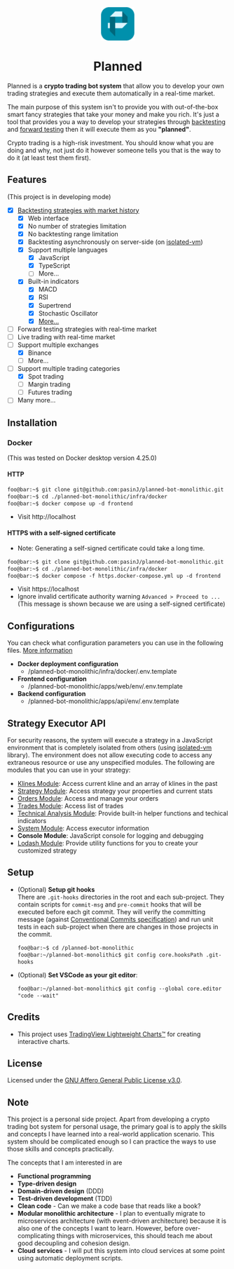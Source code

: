 <div align="center">
  <img width="76" src="./docs/icon.png?sanitize=true">
  <h1>Planned</h1>
</div>

Planned is a **crypto trading bot system** that allow you to develop your own trading strategies and execute them automatically in a real-time market.

The main purpose of this system isn't to provide you with out-of-the-box smart fancy strategies that take your money and make you rich. It's just a tool that provides you a way to develop your strategies through <u>backtesting</u> and <u>forward testing</u> then it will execute them as you **"planned"**.

Crypto trading is a high-risk investment. You should know what you are doing and why, not just do it however someone tells you that is the way to do it (at least test them first).

## Features
(This project is in developing mode)
- [x] [Backtesting strategies with market history](./docs/backtesting.md)
  - [x] Web interface
  - [x] No number of strategies limitation
  - [x] No backtesting range limitation
  - [x] Backtesting asynchronously on server-side (on [isolated-vm](https://github.com/laverdet/isolated-vm))
  - [x] Support multiple languages
    - [x] JavaScript
    - [x] TypeScript
    - [ ] More...
  - [x] Built-in indicators
    - [x] MACD
    - [x] RSI
    - [x] Supertrend
    - [x] Stochastic Oscillator
    - [x] [More...](./docs/technicalAnalysisModule.md#technical-analysis-module)
- [ ] Forward testing strategies with real-time market
- [ ] Live trading with real-time market
- [ ] Support multiple exchanges
  - [x] Binance
  - [ ] More...
- [ ] Support multiple trading categories
  - [x] Spot trading
  - [ ] Margin trading
  - [ ] Futures trading
- [ ] Many more...

## Installation
### Docker
(This was tested on Docker desktop version 4.25.0)
#### HTTP
  ``` console
  foo@bar:~$ git clone git@github.com:pasinJ/planned-bot-monolithic.git
  foo@bar:~$ cd ./planned-bot-monolithic/infra/docker
  foo@bar:~$ docker compose up -d frontend
  ```
  - Visit http://localhost
#### HTTPS with a self-signed certificate
  - Note: Generating a self-signed certificate could take a long time.
  ``` console
  foo@bar:~$ git clone git@github.com:pasinJ/planned-bot-monolithic.git
  foo@bar:~$ cd ./planned-bot-monolithic/infra/docker
  foo@bar:~$ docker compose -f https.docker-compose.yml up -d frontend
  ```
  - Visit https://localhost
  - Ignore invalid certificate authority warning `Advanced > Proceed to ...` <br/> (This message is shown because we are using a self-signed certificate)

## Configurations
You can check what configuration parameters you can use in the following files. [More information](./docs/configurations.md)
- **Docker deployment configuration**
  - /planned-bot-monolithic/infra/docker/.env.template
- **Frontend configuration**
  - /planned-bot-monolithic/apps/web/env/.env.template
- **Backend configuration**
  - /planned-bot-monolithic/apps/api/env/.env.template

## Strategy Executor API
For security reasons, the system will execute a strategy in a JavaScript environment that is completely isolated from others (using [isolated-vm](https://github.com/laverdet/isolated-vm) library). The environment does not allow executing code to access any extraneous resource or use any unspecified modules. The following are modules that you can use in your strategy:
- [Klines Module](./docs/klinesModule.md): Access current kline and an array of klines in the past
- [Strategy Module](./docs/strategyModule.md): Access strategy your properties and current stats
- [Orders Module](./docs/ordersModule.md): Access and manage your orders
- [Trades Module](./docs/tradesModule.md): Access list of trades
- [Technical Analysis Module](./docs/technicalAnalysisModule.md): Provide built-in helper functions and techical indicators
- [System Module](./docs/systemModule.md): Access executor information
- **Console Module**: JavaScript console for logging and debugging
- [Lodash Module](https://lodash.com/docs/4.17.15): Provide utility functions for you to create your customized strategy

## Setup
- (Optional) **Setup git hooks** <br/>
  There are `.git-hooks` directories in the root and each sub-project. They contain scripts for `commit-msg` and `pre-commit` hooks that will be executed before each git commit. They will verify the committing message (against [Conventional Commits specification](https://www.conventionalcommits.org/en/v1.0.0/#summary)) and run unit tests in each sub-project when there are changes in those projects in the commit.
  ``` console
  foo@bar:~$ cd /planned-bot-monolithic
  foo@bar:~/planned-bot-monolithic$ git config core.hooksPath .git-hooks
  ```
- (Optional) **Set VSCode as your git editor**:
  ``` console
  foo@bar:~/planned-bot-monolithic$ git config --global core.editor "code --wait"
  ```

## Credits
- This project uses [TradingView Lightweight Charts™](https://github.com/tradingview/lightweight-charts) for creating interactive charts.

## License
Licensed under the [GNU Affero General Public License v3.0](./LICENSE).

## Note
This project is a personal side project. Apart from developing a crypto trading bot system for personal usage, the primary goal is to apply the skills and concepts I have learned into a real-world application scenario. This system should be complicated enough so I can practice the ways to use those skills and concepts practically.

The concepts that I am interested in are
- **Functional programming**
- **Type-driven design**
- **Domain-driven design** (DDD)
- **Test-driven development** (TDD)
- **Clean code** - Can we make a code base that reads like a book?
- **Modular monolithic architecture** - I plan to eventually migrate to microservices architecture (with event-driven architecture) because it is also one of the concepts I want to learn. However, before over-complicating things with microservices, this should teach me about good decoupling and cohesion design.
- **Cloud services** - I will put this system into cloud services at some point using automatic deployment scripts.

